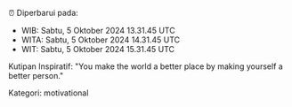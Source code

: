 ⏰ Diperbarui pada:
- WIB: Sabtu, 5 Oktober 2024 13.31.45 UTC
- WITA: Sabtu, 5 Oktober 2024 14.31.45 UTC
- WIT: Sabtu, 5 Oktober 2024 15.31.45 UTC

Kutipan Inspiratif:
"You make the world a better place by making yourself a better person."


Kategori: motivational

